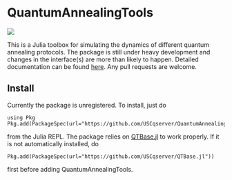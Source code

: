 # QuantumAnnealingTools
[![](https://img.shields.io/badge/docs-dev-blue.svg)](https://uscqserver.github.io/QuantumAnnealingTools.jl/dev/)

This is a Julia toolbox for simulating the dynamics of different quantum annealing protocols. The package is still under heavy development and changes in the interface(s) are more than likely to happen. Detailed documentation can be found [here](https://uscqserver.github.io/QuantumAnnealingTools.jl/dev/). Any pull requests are welcome.

## Install
Currently the package is unregistered. To install, just do

```
using Pkg
Pkg.add(PackageSpec(url="https://github.com/USCqserver/QuantumAnnealingTools.jl"))
```

from the Julia REPL. The package relies on [QTBase.jl](https://github.com/USCqserver/QTBase.jl) to work properly. If it is not automatically installed, do
```
Pkg.add(PackageSpec(url="https://github.com/USCqserver/QTBase.jl"))
```
first before adding QuantumAnnealingTools.
